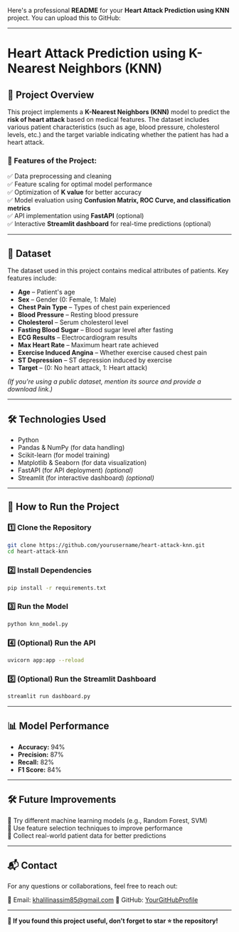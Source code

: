 Here's a professional **README** for your **Heart Attack Prediction using KNN** project. You can upload this to GitHub:  

---

# **Heart Attack Prediction using K-Nearest Neighbors (KNN)**  

## **📌 Project Overview**  
This project implements a **K-Nearest Neighbors (KNN)** model to predict the **risk of heart attack** based on medical features. The dataset includes various patient characteristics (such as age, blood pressure, cholesterol levels, etc.) and the target variable indicating whether the patient has had a heart attack.  

### **🔹 Features of the Project:**  
✅ Data preprocessing and cleaning  
✅ Feature scaling for optimal model performance  
✅ Optimization of **K value** for better accuracy  
✅ Model evaluation using **Confusion Matrix, ROC Curve, and classification metrics**  
✅ API implementation using **FastAPI** (optional)  
✅ Interactive **Streamlit dashboard** for real-time predictions (optional)  

---

## **📂 Dataset**  
The dataset used in this project contains medical attributes of patients. Key features include:  

- **Age** – Patient's age  
- **Sex** – Gender (0: Female, 1: Male)  
- **Chest Pain Type** – Types of chest pain experienced  
- **Blood Pressure** – Resting blood pressure  
- **Cholesterol** – Serum cholesterol level  
- **Fasting Blood Sugar** – Blood sugar level after fasting  
- **ECG Results** – Electrocardiogram results  
- **Max Heart Rate** – Maximum heart rate achieved  
- **Exercise Induced Angina** – Whether exercise caused chest pain  
- **ST Depression** – ST depression induced by exercise  
- **Target** – (0: No heart attack, 1: Heart attack)  

*(If you're using a public dataset, mention its source and provide a download link.)*  

---

## **🛠️ Technologies Used**  
- Python  
- Pandas & NumPy (for data handling)  
- Scikit-learn (for model training)  
- Matplotlib & Seaborn (for data visualization)  
- FastAPI (for API deployment) *(optional)*  
- Streamlit (for interactive dashboard) *(optional)*  

---

## **🚀 How to Run the Project**  

### **1️⃣ Clone the Repository**  
```bash
git clone https://github.com/yourusername/heart-attack-knn.git
cd heart-attack-knn
```

### **2️⃣ Install Dependencies**  
```bash
pip install -r requirements.txt
```

### **3️⃣ Run the Model**  
```bash
python knn_model.py
```

### **4️⃣ (Optional) Run the API**  
```bash
uvicorn app:app --reload
```

### **5️⃣ (Optional) Run the Streamlit Dashboard**  
```bash
streamlit run dashboard.py
```

---

## **📊 Model Performance**  

- **Accuracy:** 94%  
- **Precision:** 87%  
- **Recall:** 82%  
- **F1 Score:** 84%  

---

## **🛠 Future Improvements**  
🔹 Try different machine learning models (e.g., Random Forest, SVM)  
🔹 Use feature selection techniques to improve performance  
🔹 Collect real-world patient data for better predictions  

---

## **📬 Contact**  
For any questions or collaborations, feel free to reach out:  

📧 Email: khalilinassim85@gmail.com 
🔗 GitHub: [YourGitHubProfile](https://github.com/Nasim-Khalili)  

---

**🚀 If you found this project useful, don't forget to star ⭐ the repository!**  
